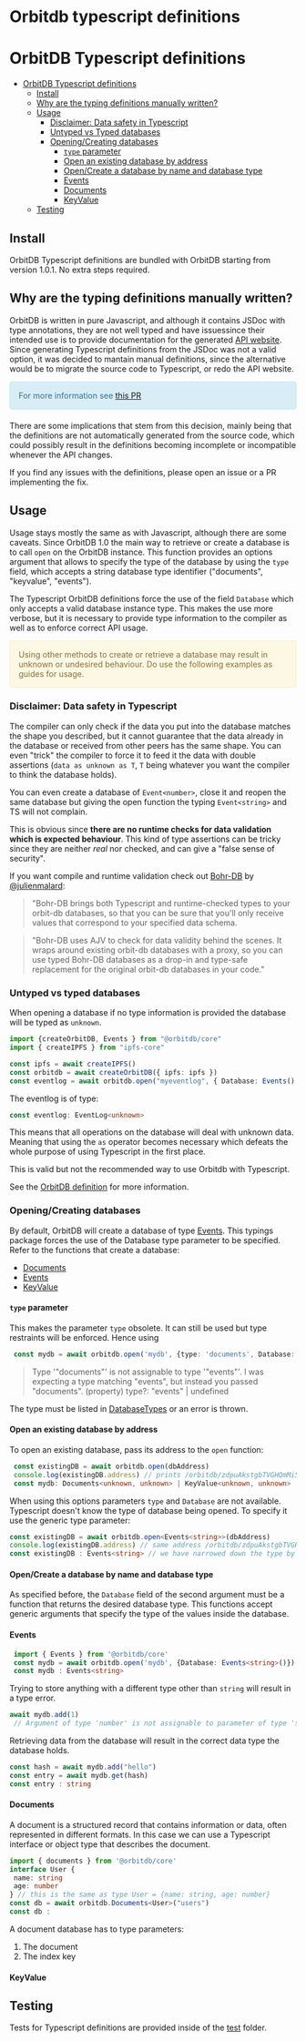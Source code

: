 
# Orbitdb typescript definitions
# OrbitDB Typescript definitions

<!--toc:start-->
- [OrbitDB Typescript definitions](#OrbitDB-Typescript-definitions)
  - [Install](#install)
  - [Why are the typing definitions manually written?](#why-are-the-typing-definitions-manually-written)
  - [Usage](#usage)
    - [Disclaimer: Data safety in Typescript](#disclaimer-data-safety-in-Typescript)
    - [Untyped vs Typed databases](#untyped-vs-typed-databases)
    - [Opening/Creating databases](#openingcreating-databases)
      - [`type` parameter](#type-parameter)
      - [Open an existing database by address](#open-an-existing-database-by-address)
      - [Open/Create a database by name and database type](#opencreate-a-database-by-name-and-database-type)
      - [Events](#events)
      - [Documents](#documents)
      - [KeyValue](#keyvalue)
  - [Testing](#testing)
<!--toc:end-->

## Install

OrbitDB Typescript definitions are bundled with OrbitDB starting from version 1.0.1. No extra steps required.

## Why are the typing definitions manually written?

OrbitDB is written in pure Javascript, and although it contains JSDoc with type annotations, they are not well typed and have issuessince their intended use is to provide documentation for the generated [API website](http://api.OrbitDB.org). Since generating Typescript definitions from the JSDoc was not a valid option, it was decided to mantain manual definitions, since the alternative would be to migrate the source code to Typescript, or redo the API website.

<div style="padding: 15px; border: 1px solid transparent; border-color: transparent; margin-bottom: 20px; border-radius: 4px; color: #31708f; background-color: #d9edf7; border-color: #bce8f1;">
For more information see <a href= "https://github.com/orbitdb/orbitdb/pull/1106">this PR</a>
</div>

There are some implications that stem from this decision, mainly being that the definitions are not automatically generated from the source code, which could possibly result in the definitions becoming incomplete or incompatible whenever the API changes.

If you find any issues with the definitions, please open an issue or a PR implementing the fix.

## Usage

Usage stays mostly the same as with Javascript, although there are some caveats. Since OrbitDB 1.0 the main way to retrieve or create a database is to call `open` on the OrbitDB instance. This function provides an options argument that allows to specify the type of the database by using the `type` field, which accepts a string database type identifier ("documents", "keyvalue", "events").

The Typescript OrbitDB definitions force the use of the field `Database` which only accepts a valid database instance type. This makes the use more verbose, but it is necessary to provide type information to the compiler as well as to enforce correct API usage.


<div style="padding: 15px; border: 1px solid transparent; border-color: transparent; margin-bottom: 20px; border-radius: 4px; color: #8a6d3b;; background-color: #fcf8e3; border-color: #faebcc;">
Using other methods to create or retrieve a database may result in unknown or undesired behaviour.
Do use the following examples as guides for usage.
</div>

### Disclaimer: Data safety in Typescript

The compiler can only check if the data you put into the database matches the shape you described, but it cannot guarantee that the data already in the database or received from other peers has the same shape. You can even "trick" the compiler to force it to feed it the data with double assertions (`data as unknown as T`, `T` being whatever you want the compiler to think the database holds).

You can even create a database of `Event<number>`, close it and reopen the same database but giving the open function the typing `Event<string>` and TS will not complain.

This is obvious since **there are no runtime checks for data validation which is expected behaviour**. This kind of type assertions can be tricky since they are neither _real_ nor checked, and can give a "false sense of security".

If you want compile and runtime validation check out [Bohr-DB](https://github.com/reseau-constellation/bohr-db) by [@julienmalard](https://github.com/julienmalard's):
> "Bohr-DB brings both Typescript and runtime-checked types to your orbit-db databases, so that you can be sure that you'll only receive values that correspond to your specified data schema.

>"Bohr-DB uses AJV to check for data validity behind the scenes. It wraps around existing orbit-db databases with a proxy, so you can use typed Bohr-DB databases as a drop-in and type-safe replacement for the original orbit-db databases in your code."

### Untyped vs typed databases

When opening a database if no type information is provided the database will be typed as `unknown`.

```ts
import {createOrbitDB, Events } from "@orbitdb/core"
import { createIPFS } from "ipfs-core"

const ipfs = await createIPFS()
const orbitdb = await createOrbitDB({ ipfs: ipfs })
const eventlog = await orbitdb.open("myeventlog", { Database: Events() })
```

The eventlog is of type:

```ts
const eventlog: EventLog<unknown>
```

This means that all operations on the database will deal with unknown data. Meaning that using the `as` operator becomes necessary which defeats the whole purpose of using Typescript in the first place.

This is valid but not the recommended way to use Orbitdb with Typescript.

See the [OrbitDB definition](../types/OrbitDB.d.ts) for more information.

### Opening/Creating databases

By default, OrbitDB will create a database of type [Events](../types/databases/events.d.ts). This typings package forces the use of the Database type parameter to be specified. Refer to the functions that create a database:

- [Documents](../types/databases/documents.d.ts)
- [Events](../types/databases/events.d.ts)
- [KeyValue](../types/databases/keyvalue.d.ts)

#### `type` parameter

This makes the parameter `type` obsolete. It can still be used but type restraints will be enforced. Hence using

```ts
 const mydb = await orbitdb.open('mydb', {type: 'documents', Database: Events<string>()})
 ```

> Type '"documents"' is not assignable to type '"events"'.
>I was expecting a type matching "events", but instead you passed "documents".
>(property) type?: "events" | undefined

The type must be listed in [DatabaseTypes](../types/databases/index.d.ts) or an error is thrown.

#### Open an existing database by address

 To open an existing database, pass its address to the `open` function:

```ts
 const existingDB = await orbitdb.open(dbAddress)
 console.log(existingDB.address) // prints /orbitdb/zdpuAkstgbTVGHQmMi5TC84auhJ8rL5qoaNEtXo2d5PHXs2To
 const mydb: Documents<unknown, unknown> | KeyValue<unknown, unknown> | Events<unknown>
 ```

 When using this options parameters `type` and `Database` are not available.
Typescript doesn't know the type of database being opened. To specify it use the generic type parameter:

 ```ts
 const existingDB = await orbitdb.open<Events<string>>(dbAddress)
 console.log(existingDB.address) // same address /orbitdb/zdpuAkstgbTVGHQmMi5TC84auhJ8rL5qoaNEtXo2d5PHXs2To
 const existingDB : Events<string> // we have narrowed down the type by using the generic type parameter
```

#### Open/Create a database by name and database type

As specified before, the `Database` field of the second argument must be a function that returns the desired database type.
This functions accept generic arguments that specify the type of the values inside the database.

#### Events

```ts
 import { Events } from '@orbitdb/core'
 const mydb = await orbitdb.open('mydb', {Database: Events<string>()})
 const mydb : Events<string>
```

Trying to store anything with a different type other than `string` will result in a type error.

```ts
await mydb.add(1)
 // Argument of type 'number' is not assignable to parameter of type 'string'.
 ```

Retrieving data from the database will result in the correct data type the database holds.

```ts
const hash = await mydb.add("hello")
const entry = await mydb.get(hash)
const entry : string
```

#### Documents

A document is a structured record that contains information or data, often represented in different formats. In this case we can use a Typescript interface or object type that describes the document.

 ```ts
 import { documents } from '@orbitdb/core'
 interface User {
  name: string
  age: number
 } // this is the same as type User = {name: string, age: number}
 const db = await orbitdb.Documents<User>("users")
 const db :  
 ```

A document database has to type parameters:

1. The document
2. The index key

#### KeyValue

## Testing

Tests for Typescript definitions are provided inside of the [test](../test/types/types.test.ts) folder.
